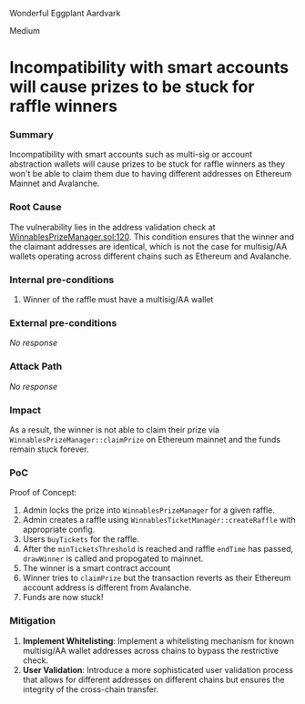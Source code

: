 Wonderful Eggplant Aardvark

Medium

# Incompatibility with smart accounts will cause prizes to be stuck for raffle winners

### Summary

Incompatibility with smart accounts such as multi-sig or account abstraction wallets will cause prizes to be stuck for raffle winners as they won't be able to claim them due to having different addresses on Ethereum Mainnet and Avalanche.

### Root Cause

The vulnerability lies in the address validation check at [WinnablesPrizeManager.sol:120](https://github.com/sherlock-audit/2024-08-winnables-raffles/blob/main/public-contracts/contracts/WinnablesPrizeManager.sol#L120). This condition ensures that the winner and the claimant addresses are identical, which is not the case for multisig/AA wallets operating across different chains such as Ethereum and Avalanche.


### Internal pre-conditions

1. Winner of the raffle must have a multisig/AA wallet

### External pre-conditions

_No response_

### Attack Path

_No response_

### Impact

As a result, the winner is not able to claim their prize via `WinnablesPrizeManager::claimPrize` on Ethereum mainnet and the funds remain stuck forever.

### PoC

Proof of Concept:

1. Admin locks the prize into `WinnablesPrizeManager` for a given raffle.
2. Admin creates a raffle using `WinnablesTicketManager::createRaffle` with appropriate config.
3. Users `buyTickets` for the raffle.
4. After the `minTicketsThreshold` is reached and raffle `endTime` has passed, `drawWinner` is called and propogated to mainnet.
5. The winner is a smart contract account
6. Winner tries to `claimPrize` but the transaction reverts as their Ethereum account address is different from Avalanche.
7. Funds are now stuck!

### Mitigation

1. **Implement Whitelisting**: Implement a whitelisting mechanism for known multisig/AA wallet addresses across chains to bypass the restrictive check.
2. **User Validation**: Introduce a more sophisticated user validation process that allows for different addresses on different chains but ensures the integrity of the cross-chain transfer.
